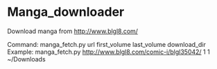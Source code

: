 Manga_downloader
================

Download manga from http://www.blgl8.com/

Command: manga_fetch.py url first_volume last_volume download_dir
Example: manga_fetch.py http://www.blgl8.com/comic-i/blgl35042/ 1 1 ~/Downloads

